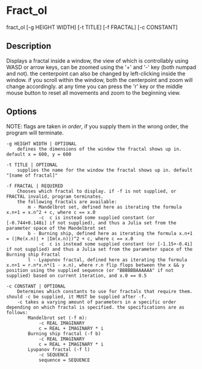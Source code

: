 # Fract_ol

fract_ol [-g HEIGHT WIDTH] [-t TITLE] [-f FRACTAL] [-c CONSTANT]

## Description
Displays a fractal inside a window, the view of which is controllably using WASD or arrow keys, can be zoomed using the '+' and '-' key (both numpad and not). the centerpoint can also be changed by left-clicking inside the window. if you scroll within the window, both the centerpoint and zoom will change accordingly. at any time you can press the 'r' key or the middle mouse button to reset all movements and zoom to the beginning view.

## Options

NOTE: flags are taken _in order_, if you supply them in the wrong order, the program will terminate.

	-g HEIGHT WIDTH | OPTIONAL
		defines the dimensions of the window the fractal shows up in. default x = 600, y = 600

	-t TITLE | OPTIONAL
		supplies the name for the window the fractal shows up in. default "[name of fractal]"

	-f FRACTAL | REQUIRED
		Chooses which fractal to display. if -f is not supplied, or FRACTAL invalid, program terminates.
		the following fractals are available:
			m - Mandelbrot set, defined here as iterating the formula x.n+1 = x.n^2 + c, where c == x.0
				-c	c is instead some supplied constant (or [-0.744+0.148i] if not supplied), and thus a Julia set from the parameter space of the Mandelbrot set
			b - Burning ship, defined here as iterating the formula x.n+1 = (|Re(x.n)| + |Im(x.n)|)^2 + c, where c == x.0
				-c	c is instead some supplied constant (or [-1.15+-0.4i] if not supplied) and thus a Julia set from the parameter space of the Burning ship Fractal
			l - Lyapunov fractal, defined here as iterating the formula x.n+1 = r.n*x.n*(1 - x.n), where r.n flip flops between the x && y position using the supplied sequence (or "BBBBBBAAAAAA" if not supplied) based on current iteration, and x.0 == 0.5
	
	-c CONSTANT | OPTIONAL
		Determines which constants to use for fractals that require them. should -c be supplied, it MUST be supplied after -f.
		-c takes a varying amount of parameters in a specific order depending on which fractal is specified. the specifications are as follows:
			Mandelbrot set (-f m):
				-c REAL IMAGINARY
				c = REAL + IMAGINARY * i
			Burning ship fractal (-f b)
				-c REAL IMAGINARY
				c = REAL + IMAGINARY * i
			Lyupanov fractal (-f l)
				-c SEQUENCE
				sequence = SEQUENCE
